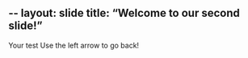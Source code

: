 --
layout: slide
title: “Welcome to our second slide!”
---
Your test
Use the left arrow to go back!

